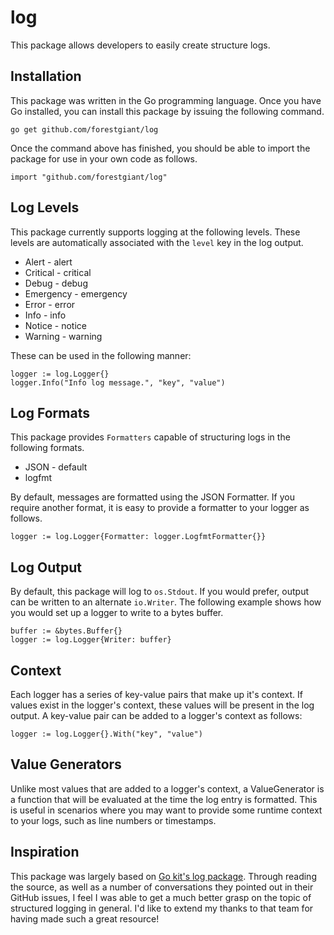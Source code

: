 # log
This package allows developers to easily create structure logs.  

## Installation
This package was written in the Go programming language.  Once you have Go installed, you can install this package by issuing the following command.
```
go get github.com/forestgiant/log
```

Once the command above has finished, you should be able to import the package for use in your own code as follows.
```
import "github.com/forestgiant/log"
```

## Log Levels
This package currently supports logging at the following levels.  These levels are automatically associated with the `level` key in the log output.
- Alert - alert
- Critical - critical
- Debug - debug
- Emergency - emergency
- Error - error
- Info - info
- Notice - notice
- Warning - warning

These can be used in the following manner:
```
logger := log.Logger{}
logger.Info("Info log message.", "key", "value")
```

## Log Formats
This package provides `Formatters` capable of structuring logs in the following formats.
- JSON - default
- logfmt

By default, messages are formatted using the JSON Formatter.  If you require another format, it is easy to provide a formatter to your logger as follows.
```
logger := log.Logger{Formatter: logger.LogfmtFormatter{}}
```

## Log Output
By default, this package will log to `os.Stdout`.  If you would prefer, output can be written to an alternate `io.Writer`.  The following example shows how you would set up a logger to write to a bytes buffer.
```
buffer := &bytes.Buffer{}
logger := log.Logger{Writer: buffer}
```

## Context
Each logger has a series of key-value pairs that make up it's context.  If values exist in the logger's context, these values will be present in the log output.  A key-value pair can be added to a logger's context as follows:
```
logger := log.Logger{}.With("key", "value")
```

## Value Generators
Unlike most values that are added to a logger's context, a ValueGenerator is a function that will be evaluated at the time the log entry is formatted.  This is useful in scenarios where you may want to provide some runtime context to your logs, such as line numbers or timestamps.

## Inspiration
This package was largely based on [Go kit's log package](https://github.com/go-kit/kit/tree/master/log).  Through reading the source, as well as a number of conversations they pointed out in their GitHub issues, I feel I was able to get a much better grasp on the topic of structured logging in general.  I'd like to extend my thanks to that team for having made such a great resource!
